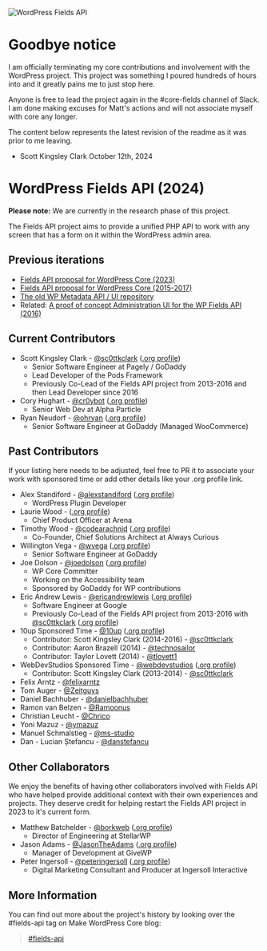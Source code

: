 ![WordPress Fields API](https://raw.githubusercontent.com/sc0ttkclark/wordpress-fields-api/assets/banner-github.png)

# Goodbye notice

I am officially terminating my core contributions and involvement with the WordPress project. This project was something I poured hundreds of hours into and it greatly pains me to just stop here.

Anyone is free to lead the project again in the #core-fields channel of Slack. I am done making excuses for Matt's actions and will not associate myself with core any longer.

The content below represents the latest revision of the readme as it was prior to me leaving.

- Scott Kingsley Clark
October 12th, 2024

# WordPress Fields API (2024)

**Please note:** We are currently in the research phase of this project.

The Fields API project aims to provide a unified PHP API to work with any screen that has a form on it within the
WordPress admin area.

## Previous iterations

* [Fields API proposal for WordPress Core (2023)](https://github.com/sc0ttkclark/wordpress-fields-api-2023)
* [Fields API proposal for WordPress Core (2015-2017)](https://github.com/sc0ttkclark/wordpress-fields-api-2017)
* [The old WP Metadata API / UI repository](https://github.com/sc0ttkclark/wordpress-fields-api-2015)
* Related: [A proof of concept Administration UI for the WP Fields API (2016)](https://github.com/sc0ttkclark/wordpress-fields-admin-ui)

## Current Contributors

* Scott Kingsley Clark - [@sc0ttkclark](https://github.com/sc0ttkclark) ([.org profile](https://profiles.wordpress.org/sc0ttkclark/))
    * Senior Software Engineer at Pagely / GoDaddy
    * Lead Developer of the Pods Framework
    * Previously Co-Lead of the Fields API project from 2013-2016 and then Lead Developer since 2016
* Cory Hughart - [@cr0ybot](https://github.com/cr0ybot) ([.org profile](https://profiles.wordpress.org/cr0ybot/))
    * Senior Web Dev at Alpha Particle
* Ryan Neudorf - [@ohryan](https://github.com/ohryan) ([.org profile](https://profiles.wordpress.org/ohryan/))
    * Senior Software Engineer at GoDaddy (Managed WooCommerce)

## Past Contributors

If your listing here needs to be adjusted, feel free to PR it to associate your work with sponsored time or add other details like your .org profile link.

* Alex Standiford - [@alexstandiford](https://github.com/alexstandiford) ([.org profile](https://profiles.wordpress.org/alexstandiford/))
  * WordPress Plugin Developer
* Laurie Wood - ([.org profile](https://profiles.wordpress.org/lauriewood/))
  * Chief Product Officer at Arena
* Timothy Wood - [@codearachnid](https://github.com/codearachnid) ([.org profile](https://profiles.wordpress.org/codearachnid/))
  * Co-Founder, Chief Solutions Architect at Always Curious
* Willington Vega - [@wvega](https://github.com/wvega) ([.org profile](https://profiles.wordpress.org/wvega/))
  * Senior Software Engineer at GoDaddy
* Joe Dolson - [@joedolson](https://github.com/joedolson) ([.org profile](https://profiles.wordpress.org/joedolson/))
  * WP Core Committer
  * Working on the Accessibility team
  * Sponsored by GoDaddy for WP contributions
* Eric Andrew Lewis - [@ericandrewlewis](https://github.com/ericandrewlewis) ([.org profile](https://profiles.wordpress.org/ericlewis/))
    * Software Engineer at Google
    * Previously Co-Lead of the Fields API project from 2013-2016
      with [@sc0ttkclark](https://github.com/sc0ttkclark) ([.org profile](https://profiles.wordpress.org/sc0ttkclark/))
* 10up Sponsored Time - [@10up](https://github.com/10up) ([.org profile](https://profiles.wordpress.org/10up/))
    * Contributor: Scott Kingsley Clark (2014-2016) - [@sc0ttkclark](https://github.com/sc0ttkclark)
    * Contributor: Aaron Brazell (2014) - [@technosailor](https://github.com/technosailor)
    * Contributor: Taylor Lovett (2014) - [@tlovett1](https://github.com/tlovett1)
* WebDevStudios Sponsored Time - [@webdevstudios](https://github.com/webdevstudios) ([.org profile](https://profiles.wordpress.org/webdevstudios/))
    * Contributor: Scott Kingsley Clark (2013-2014) - [@sc0ttkclark](https://github.com/sc0ttkclark)
* Felix Arntz - [@felixarntz](https://github.com/felixarntz)
* Tom Auger - [@Zeitguys](https://github.com/Zeitguys)
* Daniel Bachhuber - [@danielbachhuber](https://github.com/danielbachhuber)
* Ramon van Belzen - [@Ramoonus](https://github.com/Ramoonus)
* Christian Leucht - [@Chrico](https://github.com/Chrico)
* Yoni Mazuz - [@ymazuz](https://github.com/ymazuz)
* Manuel Schmalstieg - [@ms-studio](https://github.com/ms-studio)
* Dan - Lucian Ștefancu - [@danstefancu](https://github.com/danstefancu)

## Other Collaborators

We enjoy the benefits of having other collaborators involved with Fields API who have helped provide additional context with their own experiences and projects. They deserve credit for helping restart the Fields API project in 2023 to it's current form.

* Matthew Batchelder - [@borkweb](https://github.com/borkweb) ([.org profile](https://profiles.wordpress.org/borkweb/))
  * Director of Engineering at StellarWP
* Jason Adams - [@JasonTheAdams](https://github.com/JasonTheAdams) ([.org profile](https://profiles.wordpress.org/jason_the_adams/))
  * Manager of Development at GiveWP
* Peter Ingersoll - [@peteringersoll](https://github.com/peteringersoll) ([.org profile](https://profiles.wordpress.org/peteringersoll/))
  * Digital Marketing Consultant and Producer at Ingersoll Interactive

## More Information

You can find out more about the project's history by looking over the #fields-api tag on Make WordPress Core blog:

> [#fields-api](https://make.wordpress.org/core/tag/fields-api/)
